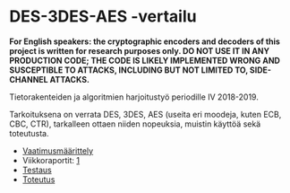 # DES-3DES-AES -vertailu
**For English speakers: the cryptographic encoders and decoders of this project is written for research purposes only. DO NOT USE IT IN ANY PRODUCTION CODE; THE CODE IS LIKELY IMPLEMENTED WRONG AND SUSCEPTIBLE TO ATTACKS, INCLUDING BUT NOT LIMITED TO, SIDE-CHANNEL ATTACKS.**

Tietorakenteiden ja algoritmien harjoitustyö periodille IV 2018-2019.

Tarkoituksena on verrata DES, 3DES, AES (useita eri moodeja, kuten ECB, CBC, CTR), tarkalleen ottaen niiden nopeuksia, muistin käyttöä sekä toteutusta.

* [Vaatimusmäärittely](https://github.com/hisahi/tiralabra-2019-des-aes/blob/master/doc/vaatimusmaarittely.md)
* Viikkoraportit: [1](https://github.com/hisahi/tiralabra-2019-des-aes/blob/master/doc/viikko1.md)
* [Testaus](https://github.com/hisahi/tiralabra-2019-des-aes/blob/master/doc/testaus.md)
* [Toteutus](https://github.com/hisahi/tiralabra-2019-des-aes/blob/master/doc/toteutus.md)

